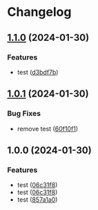 # Changelog

## [1.1.0](https://github.com/felipelube/release-please-playground/compare/v1.0.1...v1.1.0) (2024-01-30)


### Features

* test ([d3bdf7b](https://github.com/felipelube/release-please-playground/commit/d3bdf7bd4fbadf5dedd81961c3501fa08fbb03ba))

## [1.0.1](https://github.com/felipelube/release-please-playground/compare/v1.0.0...v1.0.1) (2024-01-30)


### Bug Fixes

* remove test ([60f10f1](https://github.com/felipelube/release-please-playground/commit/60f10f190a0cc291577f7cd9ab41fb7d86e4cf02))

## 1.0.0 (2024-01-30)


### Features

* test ([06c31f8](https://github.com/felipelube/release-please-playground/commit/06c31f87655d2b7578bd30eb5a1d2fc4602bfb6b))
* test ([06c31f8](https://github.com/felipelube/release-please-playground/commit/06c31f87655d2b7578bd30eb5a1d2fc4602bfb6b))
* test ([857a1a0](https://github.com/felipelube/release-please-playground/commit/857a1a0550bf134c57ad7737548ec8bdf52eced4))
